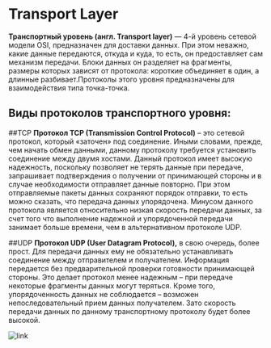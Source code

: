 # Transport Layer

**Транспортный уровень (англ. Transport layer)** — 4-й уровень сетевой модели OSI, предназначен для 
доставки данных. При этом неважно, какие данные передаются, откуда и куда, то есть, он предоставляет
сам механизм передачи. Блоки данных он разделяет на фрагменты, размеры которых зависят от протокола:
короткие объединяет в один, а длинные разбивает.Протоколы этого уровня предназначены для взаимодействия 
типа точка-точка.

## Виды протоколов транспортного уровня:

##TCP
**Протокол TCP (Transmission Control Protocol)** – это сетевой протокол, который «заточен» под 
соединение. Иными словами, прежде, чем начать обмен данными, данному протоколу требуется установить 
соединение между двумя хостами. Данный протокол имеет высокую надежность, поскольку позволяет не 
терять данные при передаче, запрашивает подтверждения о получении от принимающей стороны и в случае
необходимости отправляет данные повторно. При этом отправляемые пакеты данных сохраняют порядок 
отправки, то есть можно сказать, что передача данных упорядочена. Минусом данного протокола является
относительно низкая скорость передачи данных, за счет того что выполнение надежной и упорядоченной 
передачи занимает больше времени, чем в альтернативном протоколе UDP.

##UDP
**Протокол UDP (User Datagram Protocol),** в свою очередь, более прост. Для передачи данных ему не
обязательно устанавливать соединение между отправителем и получателем. Информация передается без 
предварительной проверки готовности принимающей стороны. Это делает протокол менее надежным – при 
передаче некоторые фрагменты данных могут теряться. Кроме того, упорядоченность данных не 
соблюдается – возможен непоследовательный прием данных получателем. Зато скорость передачи данных 
по данному транспортному протоколу будет более высокой.

![link](https://wiki.merionet.ru/images/tcp-i-udp-v-chem-raznica/1.png)